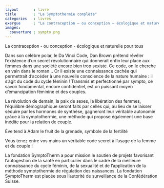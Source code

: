 ```yaml
---
layout       : livre
title        : "La Symptothermie complète"
categories   : livres
exergue      : "La contraception – ou conception – écologique et naturelle pour tous"
images:
  couverture : sympto.png
---
```


La contraception - ou conception - écologique et naturelle pour tous

<!-- ![couverture](../../../../images-livres/sympto.png) -->

Dans son célèbre polar, le Da Vinci Code, Dan Brown prétend révéler l’existence d’un secret révolutionnaire qui donnerait enfin leur place aux femmes dans une société encore bien trop sexiste. Ce code, on le cherche en vain dans le roman... Or il existe une connaissance cachée qui permettrait d’accéder à une nouvelle conscience de la nature humaine : il s’agit du code du cycle féminin ! Transmis et perfectionné par sympto, ce savoir fondamental, encore confidentiel, est un puissant moyen d’émancipation féminine et des couples.

La révolution de demain, la paix de sexes, la libération des femmes, l’équilibre démographique seront faits par celles qui, au lieu de se laisser séduire par les hormones de synthèse, gagneront leur véritable autonomie grâce à la symptothermie, une méthode qui propose également une base inédite pour la relation de couple.

Ève tend à Adam le fruit de la grenade, symbole de la fertilité

Vous tenez entre vos mains un véritable code secret à l’usage de la femme et du couple !

La fondation SymptoTherm a pour mission le soutien de projets favorisant l’autogestion de la santé en particulier dans le cadre de la meilleure connaissance du cycle féminin, de la sexualité et de l’application de la méthode symptothermie de régulation des naissances. La fondation SymptoTherm est placée sous l’autorité de surveillance de la Confédération Suisse.
